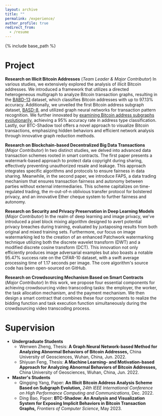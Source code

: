 ```yaml
---
layout: archive
title: ""
permalink: /experience/
author_profile: true
redirect_from:
  - /resume
---
```


{% include base_path %}

# Project

**Research on Illicit Bitcoin Addresses** (*Team Leader & Major Contributor*)
In various studies, we extensively explored the analysis of illicit Bitcoin addresses. We introduced a framework that utilizes a directed heterogeneous multigraph to analyze Bitcoin transaction graphs, resulting in the [BABD-13](https://www.kaggle.com/datasets/lemonx/babd13) dataset, which classifies Bitcoin addresses with up to 97.13% accuracy. Additionally, we unveiled the first Bitcoin address subgraph dataset, [BASD-8](https://www.kaggle.com/datasets/lemonx/basd8), and utilized graph neural networks for transaction pattern recognition. We further innovated by [examining Bitcoin address subgraphs evolutionarily](https://www.kaggle.com/datasets/lemonx/bitcoin-subgraph-evolution-data), achieving a 95% accuracy rate in address type classification. Lastly, our BTC-Shadow tool offers a novel approach to visualize Bitcoin transactions, emphasizing hidden behaviors and efficient network analysis through innovative graph reduction methods.

**Research on Blockchain-based Decentralized Big Data Transactions** (*Major Contributor*)
In two distinct studies, we delved into advanced data transaction schemes rooted in smart contracts. The first paper presents a watermark-based approach to protect data copyright during sharing, effectively preventing unauthorized resale and leakage. This approach integrates specific algorithms and protocols to ensure fairness in data sharing. Meanwhile, in the second paper, we introduce FAPS, a data trading mechanism that ensures transaction fairness and autonomy between parties without external intermediaries. This scheme capitalizes on time-regulated trading, the m-out-of-n oblivious transfer protocol for bolstered privacy, and an innovative Ether cheque system to further fairness and autonomy.

**Research on Security and Privacy Preservation in Deep Learning Models** (*Major Contributor*)
In the realm of deep learning and image privacy, we've introduced a pixel block mixing algorithm designed to avert potential privacy breaches during training, evaluated by juxtaposing results from both original and mixed training sets. Furthermore, our focus on image watermarking led to the creation of an enhanced Patchwork watermarking technique utilizing both the discrete wavelet transform (DWT) and a modified discrete cosine transform (DCT). This innovation not only efficiently produces image adversarial examples but also boasts a notable 95.47% success rate on the CIFAR-10 dataset, with a swift average processing time of 1.17 seconds per image. The core algorithm's source code has been open-sourced on GitHub.

**Research on Crowdsourcing Mechanism Based on Smart Contracts** (*Major Contributor*)
In this work, we propose four essential components for achieving crowdsourcing video transcoding tasks: the employer, the worker, the task allocation mechanism, and the payment mechanism. We then design a smart contract that combines these four components to realize the bidding function and task execution function simultaneously during the crowdsourcing video transcoding process.

# Supervision

* **Undergraduate Students**
  * Wenwen Zheng, Thesis: **A Graph Neural Network-based Method for Analyzing Abnormal Behaviors of Bitcoin Addresses,** China University of Geosciences, Wuhan, China, Jun. 2022.
  * Shiyuan Feng, Thesis: **A Machine Learning- and Motivation-based Approach for Analyzing Abnormal Behaviors of Bitcoin Addresses,** China University of Geosciences, Wuhan, China, Jun. 2022.
* **Master's Students**
  * Qingqing Yang, Paper: **An Illicit Bitcoin Address Analysis Scheme Based on Subgraph Evolution,** *24th IEEE International Conference on High Performance Computing and Communications*, Dec. 2022.
  * Ding Bao, Paper: **BTC-Shadow: An Analysis and Visualization System for Exposing Implicit Behaviors in Bitcoin Transaction Graphs,** *Frontiers of Computer Science*, May 2023.

<!-- # Intership -->


  
